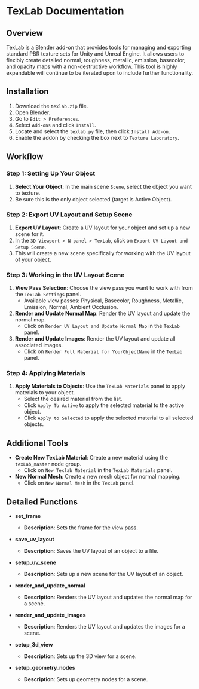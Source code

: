 # TexLab Documentation

## Overview
TexLab is a Blender add-on that provides tools for managing and exporting standard PBR texture sets for Unity and Unreal Engine. It allows users to flexibly create detailed normal, roughness, metallic, emission, basecolor, and opacity maps with a non-destructive workflow. This tool is highly expandable will continue to be iterated upon to include further functionality.

## Installation
1. Download the `texlab.zip` file.
2. Open Blender.
3. Go to `Edit > Preferences`.
4. Select `Add-ons` and click `Install`.
5. Locate and select the `texlab.py` file, then click `Install Add-on`.
6. Enable the addon by checking the box next to `Texture Laboratory`.

## Workflow
### Step 1: Setting Up Your Object
1. **Select Your Object**: In the main scene `Scene`, select the object you want to texture.
2. Be sure this is the only object selected (target is Active Object).

### Step 2: Export UV Layout and Setup Scene
1. **Export UV Layout**: Create a UV layout for your object and set up a new scene for it.
2. In the `3D Viewport > N panel > TexLab`, click on `Export UV Layout and Setup Scene`.
3. This will create a new scene specifically for working with the UV layout of your object.

### Step 3: Working in the UV Layout Scene
1. **View Pass Selection**: Choose the view pass you want to work with from the `TexLab Settings` panel.
   - Available view passes: Physical, Basecolor, Roughness, Metallic, Emission, Normal, Ambient Occlusion.
2. **Render and Update Normal Map**: Render the UV layout and update the normal map.
   - Click on `Render UV Layout and Update Normal Map` in the `TexLab` panel.
3. **Render and Update Images**: Render the UV layout and update all associated images.
   - Click on `Render Full Material for YourObjectName` in the `TexLab` panel.

### Step 4: Applying Materials
1. **Apply Materials to Objects**: Use the `TexLab Materials` panel to apply materials to your object.
   - Select the desired material from the list.
   - Click `Apply To Active` to apply the selected material to the active object.
   - Click `Apply to Selected` to apply the selected material to all selected objects.

## Additional Tools
- **Create New TexLab Material**: Create a new material using the `texLab_master` node group.
  - Click on `New Texlab Material` in the `TexLab Materials` panel.
- **New Normal Mesh**: Create a new mesh object for normal mapping.
  - Click on `New Normal Mesh` in the `TexLab` panel.

## Detailed Functions
- **set_frame**
  - **Description**: Sets the frame for the view pass.

- **save_uv_layout**
  - **Description**: Saves the UV layout of an object to a file.

- **setup_uv_scene**
  - **Description**: Sets up a new scene for the UV layout of an object.

- **render_and_update_normal**
  - **Description**: Renders the UV layout and updates the normal map for a scene.

- **render_and_update_images**
  - **Description**: Renders the UV layout and updates the images for a scene.

- **setup_3d_view**
  - **Description**: Sets up the 3D view for a scene.

- **setup_geometry_nodes**
  - **Description**: Sets up geometry nodes for a scene.
